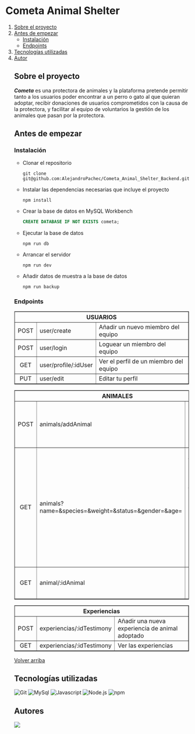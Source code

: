 # Cometa Animal Shelter


<ol id='menu'>
  <li>
    <a href='#sobre-el-proyecto'>Sobre el proyecto</a>
  </li>
  <li>
    <a href="#antes-de-empezar">Antes de empezar</a>
    <ul>
      <li><a href='#instalación'>Instalación</a></li>
      <li><a href='#endpoints'>Endpoints</a></li>
    </ul>
  </li>
  <li>
    <a href="#tecnologías-utilizadas">Tecnologías utilizadas</a>
  </li>
  <li>
    <a href="#autores">Autor</a>
  </li>

## Sobre el proyecto
**_Cometa_** es una protectora de animales y la plataforma pretende permitir tanto a los usuarios poder encontrar a un perro o gato al que quieran adoptar, recibir donaciones de usuarios comprometidos con la causa de la protectora, y facilitar al equipo de voluntarios la gestión de los animales que pasan por la protectora.


## Antes de empezar
### Instalación
* Clonar el repositorio
    ```
    git clone git@github.com:AlejandroPachec/Cometa_Animal_Shelter_Backend.git
    ```
* Instalar las dependencias necesarias que incluye el proyecto
    ```
    npm install 
    ```
* Crear la base de datos en MySQL Workbench
   ```sql
   CREATE DATABASE IF NOT EXISTS cometa;
   ```
* Ejecutar la base de datos
    ```
    npm run db
    ```
* Arrancar el servidor
   ```
   npm run dev
   ```
* Añadir datos de muestra a la base de datos
  ```
  npm run backup
  ```

### Endpoints
  <table border>
    <tbody>
      <tr>
        <th colspan="3">USUARIOS</th>
      </tr>
      <tr>
        <td align="center">POST</td>
        <td>user/create</td>
        <td>Añadir un nuevo miembro del equipo</td>
      </tr>
      <tr>
        <td align="center">POST</td>
        <td>user/login</td>
        <td>Loguear un miembro del equipo</td>
      </tr>
      <tr>
        <td align="center">GET</td>
        <td>user/profile/:idUser</td>
        <td>Ver el perfil de un miembro del equipo</td>
      </tr>
      <tr>
        <td align="center">PUT</td>
        <td>user/edit</td>
        <td>Editar tu perfil</td>
      </tr>
    </tbody>
  </table>
  
  <table border>
    <tbody>
      <tr>
        <th colspan="3">ANIMALES</th>
      </tr>
      <tr>
        <td align="center">POST</td>
        <td>animals/addAnimal</td>
        <td>Añadir un nuevo perro o gato que llegue a la protectora</td>
      </tr>
      <tr>
        <td align="center">GET</td>
        <td>animals?name=&species=&weight=&status=&gender=&age=</td>
        <td>Obtener todos los animales. Se pueden filtrar por nombre, especie (perro o gato), peso, estado de la adopción, género y edad</td>
      </tr>
      <tr>
        <td align="center">GET</td>
        <td>animal/:idAnimal</td>
        <td>Obtener un animal en concreto</td>
      </tr>
    </tbody>
  </table>

  <table border>
    <tbody>
      <tr>
        <th colspan="3">Experiencias</th>
      </tr>
      <tr>
        <td align="center">POST</td>
        <td>experiencias/:idTestimony</td>
        <td>Añadir una nueva experiencia de animal adoptado</td>
      </tr>
      <tr>
        <td align="center">GET</td>
        <td>experiencias/:idTestimony</td>
        <td>Ver las experiencias</td>
      </tr>
    </tbody>
  </table>

<a href="#menu">Volver arriba</a>


## Tecnologías utilizadas
![Git](	https://img.shields.io/badge/GIT-E44C30?style=for-the-badge&logo=git&logoColor=white)
![MySql](https://img.shields.io/badge/MySQL-005C84?style=for-the-badge&logo=mysql&logoColor=white)
![Javascript](https://img.shields.io/badge/JavaScript-323330?style=for-the-badge&logo=javascript&logoColor=F7DF1E)
![Node.js](https://img.shields.io/badge/Node%20js-339933?style=for-the-badge&logo=nodedotjs&logoColor=white)
![npm](https://img.shields.io/badge/npm-CB3837?style=for-the-badge&logo=npm&logoColor=wProject_X)


## Autores
<a href="https://github.com/AlejandroPachec/Cometa_Animal_Shelter_Backend/graphs/contributors">
  <img src="https://contrib.rocks/image?repo=AlejandroPachec/Cometa_Animal_Shelter_Backend" />
</a>
